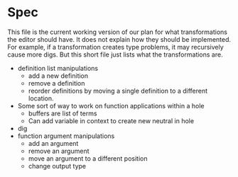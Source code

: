 # Spec

This file is the current working version of our plan for what transformations the editor should have.
It does not explain how they should be implemented.
For example, if a transformation creates type problems, it may recursively cause more digs.
But this short file just lists what the transformations are.

- definition list manipulations
    - add a new definition
    - remove a definition
    - reorder definitions by moving a single definition to a different location.
- Some sort of way to work on function applications within a hole
    - buffers are list of terms
    - Can add variable in context to create new neutral in hole
- dig
- function argument manipulations
    - add an argument
    - remove an argument
    - move an argument to a different position
    - change output type
